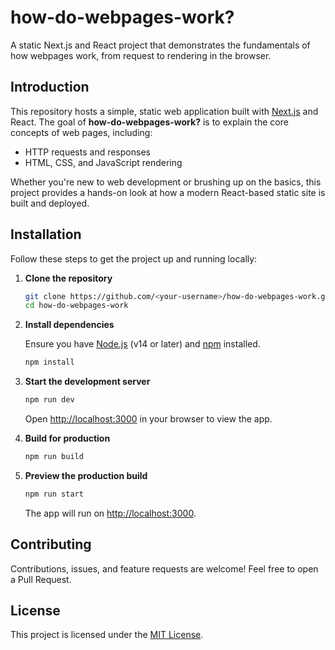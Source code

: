 # how-do-webpages-work?

A static Next.js and React project that demonstrates the fundamentals of how webpages work, from request to rendering in the browser.

## Introduction

This repository hosts a simple, static web application built with [Next.js](https://nextjs.org/) and React. The goal of **how-do-webpages-work?** is to explain the core concepts of web pages, including:

- HTTP requests and responses
- HTML, CSS, and JavaScript rendering

Whether you're new to web development or brushing up on the basics, this project provides a hands-on look at how a modern React-based static site is built and deployed.

## Installation

Follow these steps to get the project up and running locally:

1. **Clone the repository**

   ```bash
   git clone https://github.com/<your-username>/how-do-webpages-work.git
   cd how-do-webpages-work
   ```

2. **Install dependencies**

   Ensure you have [Node.js](https://nodejs.org/) (v14 or later) and [npm](https://npmjs.com/) installed.

   ```bash
   npm install
   ```

3. **Start the development server**

   ```bash
   npm run dev
   ```

   Open [http://localhost:3000](http://localhost:3000) in your browser to view the app.

4. **Build for production**

   ```bash
   npm run build
   ```

5. **Preview the production build**

   ```bash
   npm run start
   ```

   The app will run on [http://localhost:3000](http://localhost:3000).

## Contributing

Contributions, issues, and feature requests are welcome! Feel free to open a Pull Request.

## License

This project is licensed under the [MIT License](LICENSE).
